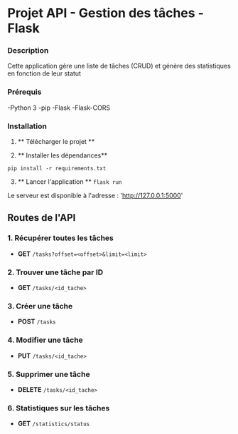 # Projet API - Gestion des tâches - Flask

### Description

Cette application gère une liste de tâches (CRUD) et génère des statistiques en fonction de leur statut 

### Prérequis

-Python 3
-pip
-Flask
-Flask-CORS

### Installation 

1. ** Télécharger le projet **

2. ** Installer les dépendances**

```pip install -r requirements.txt```

3. ** Lancer l'application **
```flask run```

Le serveur est disponible à l'adresse : 'http://127.0.0.1:5000'


## Routes de l'API

### 1. Récupérer toutes les tâches
- **GET** `/tasks?offset=<offset>&limit=<limit>`

### 2. Trouver une tâche par ID
- **GET** `/tasks/<id_tache>`

### 3. Créer une tâche
- **POST** `/tasks`

### 4. Modifier une tâche
- **PUT** `/tasks/<id_tache>`

### 5. Supprimer une tâche
- **DELETE** `/tasks/<id_tache>`

### 6. Statistiques sur les tâches
- **GET** `/statistics/status`
